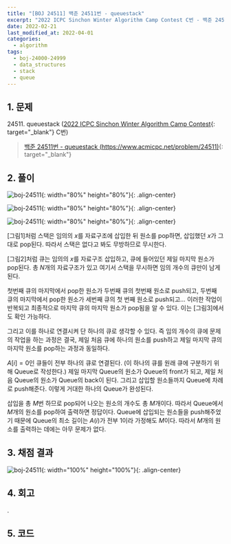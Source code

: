 ```yaml
---
title: "[BOJ 24511] 백준 24511번 - queuestack"
excerpt: "2022 ICPC Sinchon Winter Algorithm Camp Contest C번 - 백준 24511번 queuestack 풀이"
date: 2022-02-21
last_modified_at: 2022-04-01
categories:
  - algorithm
tags:
  - boj-24000-24999
  - data_structures
  - stack
  - queue
---
```


## 1. 문제
$24511$. queuestack ([2022 ICPC Sinchon Winter Algorithm Camp Contest](https://burningfalls.github.io/contest/2022-swac-baekjoon-contest/){: target="_blank"} C번)

> [백준 24511번 - queuestack (https://www.acmicpc.net/problem/24511)](https://www.acmicpc.net/problem/24511){: target="_blank"}

## 2. 풀이

![boj-24511](https://user-images.githubusercontent.com/30232837/161195524-e7d064fc-a3db-4858-b1fc-1ca61a1d9ca4.png "boj-24511"){: width="80%" height="80%"}{: .align-center}

![boj-24511](https://user-images.githubusercontent.com/30232837/161195592-d33b5e7d-4cd6-4120-a380-ae154beadd8b.png "boj-24511"){: width="80%" height="80%"}{: .align-center}

![boj-24511](https://user-images.githubusercontent.com/30232837/161195616-62c0ad6b-1d96-46e8-8990-9e977cb4d228.png "boj-24511"){: width="80%" height="80%"}{: .align-center}

[그림1]처럼 스택은 임의의 $x$를 자료구조에 삽입한 뒤 원소를 pop하면, 삽입했던 $x$가 그대로 pop된다. 따라서 스택은 없다고 봐도 무방하므로 무시한다. 

[그림2]처럼 큐는 임의의 $x$를 자료구조 삽입하고, 큐에 들어있던 제일 마지막 원소가 pop된다. 총 $N$개의 자료구조가 있고 여기서 스택을 무시하면 임의 개수의 큐만이 남게 된다. 

첫번째 큐의 마지막에서 pop한 원소가 두번째 큐의 첫번째 원소로 push되고, 두번째 큐의 마지막에서 pop한 원소가 세번째 큐의 첫 번째 원소로 push되고… 이러한 작업이 반복되고 최종적으로 마지막 큐의 마지막 원소가 pop됨을 알 수 있다. 이는 [그림3]에서도 확인 가능하다. 

그리고 이를 하나로 연결시켜 단 하나의 큐로 생각할 수 있다. 즉 임의 개수의 큐에 문제의 작업을 하는 과정은 결국, 제일 처음 큐에 하나의 원소를 push하고 제일 마지막 큐의 마지막 원소를 pop하는 과정과 동일하다.

$A[i]=0$인 큐들이 전부 하나의 큐로 연결된다. (이 하나의 큐를 원래 큐에 구분하기 위해 Queue로 작성한다.) 제일 마지막 Queue의 원소가 Queue의 front가 되고, 제일 처음 Queue의 원소가 Queue의 back이 된다. 그리고 삽입할 원소들까지 Queue에 차례로 push해준다. 이렇게 거대한 하나의 Queue가 완성된다. 

삽입을 총 $M$번 하므로 pop되어 나오는 원소의 개수도 총 $M$개이다. 따라서 Queue에서 $M$개의 원소를 pop하여 출력하면 정답이다. Queue에 삽입되는 원소들을 push해주었기 때문에 Queue의 최소 길이는 $A(i)$가 전부 $1$이라 가정해도 $M$이다. 따라서 $M$개의 원소를 출력하는 데에는 아무 문제가 없다.

## 3. 채점 결과

![boj-24511](https://user-images.githubusercontent.com/30232837/161195682-f2a035dc-2725-49e2-857e-04935691a71d.png "boj-24511"){: width="100%" height="100%"}{: .align-center}

## 4. 회고

.

## 5. 코드

<script src="https://gist.github.com/BurningFalls/19ab8a7a6a46a6f4d757b6b9e1e02f6c.js"></script>